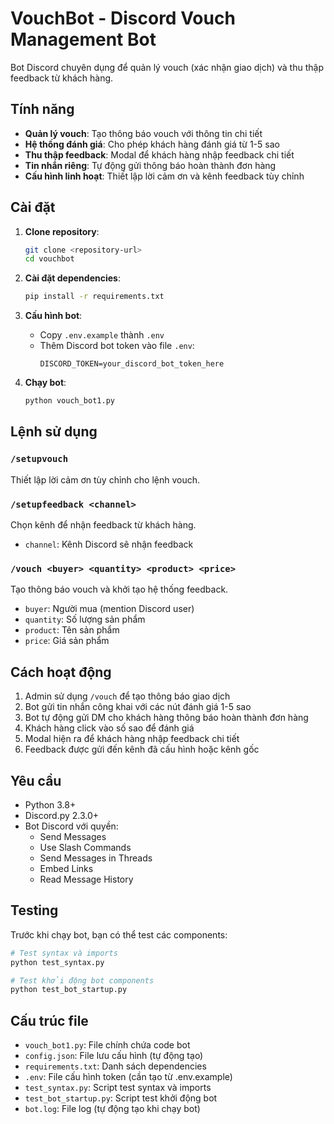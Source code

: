 # VouchBot - Discord Vouch Management Bot

Bot Discord chuyên dụng để quản lý vouch (xác nhận giao dịch) và thu thập feedback từ khách hàng.

## Tính năng

- **Quản lý vouch**: Tạo thông báo vouch với thông tin chi tiết
- **Hệ thống đánh giá**: Cho phép khách hàng đánh giá từ 1-5 sao
- **Thu thập feedback**: Modal để khách hàng nhập feedback chi tiết
- **Tin nhắn riêng**: Tự động gửi thông báo hoàn thành đơn hàng
- **Cấu hình linh hoạt**: Thiết lập lời cảm ơn và kênh feedback tùy chỉnh

## Cài đặt

1. **Clone repository**:
   ```bash
   git clone <repository-url>
   cd vouchbot
   ```

2. **Cài đặt dependencies**:
   ```bash
   pip install -r requirements.txt
   ```

3. **Cấu hình bot**:
   - Copy `.env.example` thành `.env`
   - Thêm Discord bot token vào file `.env`:
     ```
     DISCORD_TOKEN=your_discord_bot_token_here
     ```

4. **Chạy bot**:
   ```bash
   python vouch_bot1.py
   ```

## Lệnh sử dụng

### `/setupvouch`
Thiết lập lời cảm ơn tùy chỉnh cho lệnh vouch.

### `/setupfeedback <channel>`
Chọn kênh để nhận feedback từ khách hàng.
- `channel`: Kênh Discord sẽ nhận feedback

### `/vouch <buyer> <quantity> <product> <price>`
Tạo thông báo vouch và khởi tạo hệ thống feedback.
- `buyer`: Người mua (mention Discord user)
- `quantity`: Số lượng sản phẩm
- `product`: Tên sản phẩm
- `price`: Giá sản phẩm

## Cách hoạt động

1. Admin sử dụng `/vouch` để tạo thông báo giao dịch
2. Bot gửi tin nhắn công khai với các nút đánh giá 1-5 sao
3. Bot tự động gửi DM cho khách hàng thông báo hoàn thành đơn hàng
4. Khách hàng click vào số sao để đánh giá
5. Modal hiện ra để khách hàng nhập feedback chi tiết
6. Feedback được gửi đến kênh đã cấu hình hoặc kênh gốc

## Yêu cầu

- Python 3.8+
- Discord.py 2.3.0+
- Bot Discord với quyền:
  - Send Messages
  - Use Slash Commands
  - Send Messages in Threads
  - Embed Links
  - Read Message History

## Testing

Trước khi chạy bot, bạn có thể test các components:

```bash
# Test syntax và imports
python test_syntax.py

# Test khởi động bot components
python test_bot_startup.py
```

## Cấu trúc file

- `vouch_bot1.py`: File chính chứa code bot
- `config.json`: File lưu cấu hình (tự động tạo)
- `requirements.txt`: Danh sách dependencies
- `.env`: File cấu hình token (cần tạo từ .env.example)
- `test_syntax.py`: Script test syntax và imports
- `test_bot_startup.py`: Script test khởi động bot
- `bot.log`: File log (tự động tạo khi chạy bot)